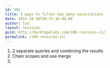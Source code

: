 ```yaml
---
id: 101
title: 3 ways to filter has_many associations
date: 2015-10-28T20:37:16-04:00
author: Sid
layout: revision
guid: http://ducktypelabs.com/100-revision-v1/
permalink: /100-revision-v1/
---
```

1) 2 separate queries and combining the results  
2) Chain scopes and use merge  
3)